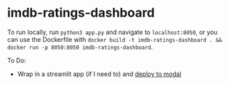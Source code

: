 # imdb-ratings-dashboard

To run locally, run `python3 app.py` and navigate to `localhost:8050`, or you can use the Dockerfile with `docker build -t imdb-ratings-dashboard . && docker run -p 8050:8050 imdb-ratings-dashboard`.

To Do:
 - Wrap in a streamlit app (if I need to) and [deploy to modal](https://modal.com/docs/examples/serve_streamlit)
